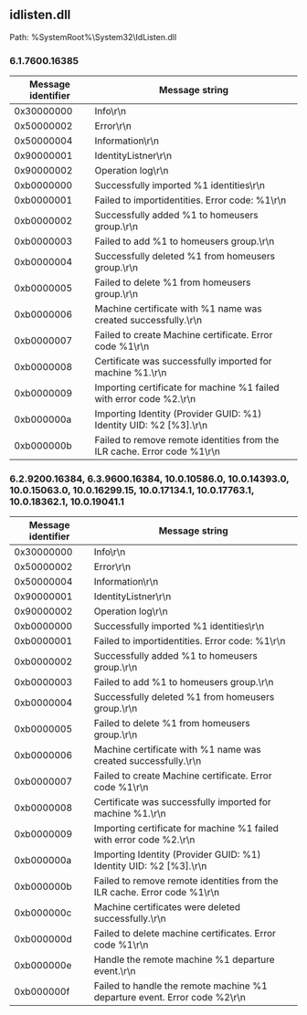 ## idlisten.dll

Path: %SystemRoot%\System32\IdListen.dll

### 6.1.7600.16385

Message identifier | Message string
--- | ---
0x30000000 | Info\r\n
0x50000002 | Error\r\n
0x50000004 | Information\r\n
0x90000001 | IdentityListner\r\n
0x90000002 | Operation log\r\n
0xb0000000 | Successfully imported %1 identities\r\n
0xb0000001 | Failed to importidentities. Error code: %1\r\n
0xb0000002 | Successfully added %1 to homeusers group.\r\n
0xb0000003 | Failed to add %1 to homeusers group.\r\n
0xb0000004 | Successfully deleted %1 from homeusers group.\r\n
0xb0000005 | Failed to delete %1 from homeusers group.\r\n
0xb0000006 | Machine certificate with %1 name was created successfully.\r\n
0xb0000007 | Failed to create Machine certificate. Error code %1\r\n
0xb0000008 | Certificate was successfully imported for machine %1.\r\n
0xb0000009 | Importing certificate for machine %1 failed with error code %2.\r\n
0xb000000a | Importing Identity (Provider GUID: %1)  Identity UID: %2 [%3].\r\n
0xb000000b | Failed to remove remote identities from the ILR cache. Error code %1\r\n

### 6.2.9200.16384, 6.3.9600.16384, 10.0.10586.0, 10.0.14393.0, 10.0.15063.0, 10.0.16299.15, 10.0.17134.1, 10.0.17763.1, 10.0.18362.1, 10.0.19041.1

Message identifier | Message string
--- | ---
0x30000000 | Info\r\n
0x50000002 | Error\r\n
0x50000004 | Information\r\n
0x90000001 | IdentityListner\r\n
0x90000002 | Operation log\r\n
0xb0000000 | Successfully imported %1 identities\r\n
0xb0000001 | Failed to importidentities. Error code: %1\r\n
0xb0000002 | Successfully added %1 to homeusers group.\r\n
0xb0000003 | Failed to add %1 to homeusers group.\r\n
0xb0000004 | Successfully deleted %1 from homeusers group.\r\n
0xb0000005 | Failed to delete %1 from homeusers group.\r\n
0xb0000006 | Machine certificate with %1 name was created successfully.\r\n
0xb0000007 | Failed to create Machine certificate. Error code %1\r\n
0xb0000008 | Certificate was successfully imported for machine %1.\r\n
0xb0000009 | Importing certificate for machine %1 failed with error code %2.\r\n
0xb000000a | Importing Identity (Provider GUID: %1)  Identity UID: %2 [%3].\r\n
0xb000000b | Failed to remove remote identities from the ILR cache. Error code %1\r\n
0xb000000c | Machine certificates were deleted successfully.\r\n
0xb000000d | Failed to delete machine certificates. Error code %1\r\n
0xb000000e | Handle the remote machine %1 departure event.\r\n
0xb000000f | Failed to handle the remote machine %1 departure event. Error code %2\r\n
